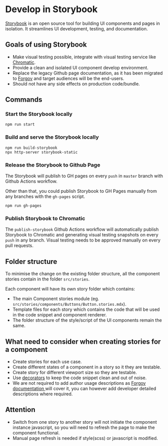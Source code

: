 # Develop in Storybook
[Storybook](https://storybook.js.org/) is an open source tool for building UI components and pages in isolation. It streamlines UI development, testing, and documentation.

## Goals of using Storybook
- Make visual testing possible, integrate with visual testing service like [Chromatic](https://www.chromatic.com/).
- Provide a clean and isolated UI component develop environment.
- Replace the legacy Github page documentation, as it has been migrated to [Forgov](https://www.forgov.qld.gov.au/information-and-communication-technology/communication-and-publishing/website-and-digital-publishing/website-standards-guidelines-and-templates/swe) and target audiences will be the end-users.
- Should not have any side effects on production code/bundle.

## Commands
### Start the Storybook locally
```
npm run start
```
### Build and serve the Storybook locally
```
npm run build-storybook
npx http-server storybook-static
```
### Release the Storybook to Github Page

The Storybook will publish to GH pages on every `push` in `master` branch with Github Actions workflow.

Other than that, you could publish Storybook to GH Pages manually from any branches with the `gh-pages` script.
```
npm run gh-pages
```

### Publish Storybook to Chromatic

The `publish-storybook` Github Actions workflow will automatically publish Storybook to Chromatic and generating visual testing snapshots on every `push` in any branch. Visual testing needs to be approved manually on every pull requests.

## Folder structure
To minimise the change on the existing folder structure, all the component stories contain in the folder `src/stories`.

Each component will have its own story folder which contains:
- The main Component stories module (eg. `src/stories/components/Buttons/Button.stories.mdx`).
- Template files for each story which contains the code that will be used in the code snippet and component renderer.
- The folder structure of the style/script of the UI components remain the same.

## What need to consider when creating stories for a component
- Create stories for each use case.
- Create different states of a component in a story so it they are testable.
- Create story for different viewport size so they are testable.
- Use [decorators](https://storybook.js.org/docs/react/writing-stories/decorators) to keep the code snippet clean and out of noise.
- We are not required to add author usage descriptions as [Forgov documentation ](https://www.forgov.qld.gov.au/information-and-communication-technology/communication-and-publishing/website-and-digital-publishing/website-standards-guidelines-and-templates/swe) will cover it, you can however add developer detailed descriptions where required.

## Attention
- Switch from one story to another story will not initiate the component instance javascript, so you will need to refresh the page to make the component functional.
- Manual page refresh is needed if style(scss) or javascript is modified.